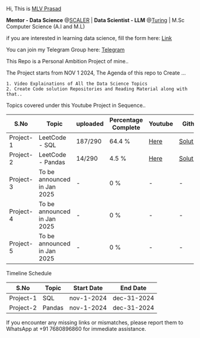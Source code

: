 

Hi, This is [MLV Prasad](https://www.linkedin.com/in/mlvprasadofficial/)

**Mentor - Data Science** @[SCALER](https://www.scaler.com) | **Data Scientist - LLM** @[Turing](https://www.turing.com) | M.Sc Computer Science (A.I and M.L)

if you are interested in learning data science, fill the form here: [Link](https://forms.gle/LcjhECrjxsfPcdFn8)

You can join my Telegram Group here: [Telegram](https://t.me/datascienceuniversity)


This Repo is a Personal Ambition Project of mine.. 

The Project starts from NOV 1 2024, The Agenda of this repo to Create ...


    1. Video Explainations of All the Data Science Topics
    2. Create Code solution Repositories and Reading Material along with that..

Topics covered under this Youtube Project in Sequence..


| S.No | Topic | uploaded | Percentage Complete | Youtube | Github |
|----------|----------|----------|---------------------|-------|------------|
| Project-1 | LeetCode - SQL    | 187/290  | 64.4 %              | [Here](https://www.youtube.com/@ai.mlvprasad/playlists) | [Solutions](https://github.com/MlvPrasadOfficial/DataScience_University_by_MLV_Prasad/tree/main/PROJECT_01_SQL_LEETCOODE_SOLUTION) |
| Project-2 | LeetCode - Pandas | 14/290   | 4.5 %               | [Here](https://www.youtube.com/@ai.mlvprasad/playlists) | [Solutions](https://github.com/MlvPrasadOfficial/DataScience_University_by_MLV_Prasad/tree/main/PROJECT_02_PANDAS_LEETCODE_SOLUTION)  |
| Project-3 | To be announced in Jan 2025  | -        | 0 %                 | - | - |
| Project-4 | To be announced in Jan 2025  | -        | 0 %                 | - | - |
| Project-5 | To be announced in Jan 2025  | -        | 0 %                 | - | - |


Timeline Schedule 

| S.No | Topic | Start Date  |End Date |
|----------|----------|----------|----------|
| Project-1 | SQL | nov-1-2024 | dec-31-2024| 
| Project-2 | Pandas | nov-1-2024 | dec-31-2024| 

If you encounter any missing links or mismatches, please report them to WhatsApp at +91 7680896860 for immediate assistance.


